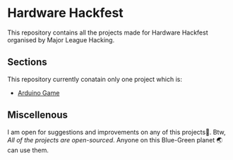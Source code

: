 # Hardware Hackfest
This repository contains all the projects made for Hardware Hackfest organised by Major League Hacking.

## Sections
This repository currently conatain only one project which is:
- [Arduino Game](https://github.com/ripslinger17/MLH/tree/main/Hardware_Hack/Arduino%20Game)

## Miscellenous
I am open for suggestions and improvements on any of this projects🙂.
Btw, *All of the projects are open-sourced*. Anyone on this Blue-Green planet 🌏 can use them.